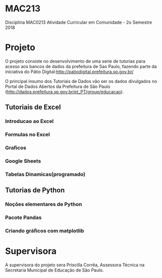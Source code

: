 # MAC213
Disciplina MAC0213 Atividade Curricular em Comunidade - 2o Semestre 2018

# Projeto

O projeto consiste no desenvolvimento de uma serie de tutorias para acesso aos bancos de dados da prefeitura de Sao Paulo, fazendo parte da iniciativa do Pátio Digital:http://patiodigital.prefeitura.sp.gov.br/  

O principal insumo dos Tutoriais de Dados vão ser os dados divulgados no Portal de Dados Abertos da Prefeitura de São Paulo (http://dados.prefeitura.sp.gov.br/pt_PT/group/educacao). 

## Tutoriais de Excel

### Introducao ao Excel
### Formulas no Excel
### Graficos
### Google Sheets
### Tabelas Dinamicas(programado)


## Tutorias de Python

### Noções elementares de Python

### Pacote Pandas

### Criando gráficos com matplotlib


# Supervisora

A supervisora do projeto sera Priscilla Corrêa, Assessora Técnica na Secretaria Municipal de Educação de São Paulo.
